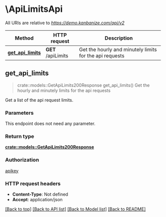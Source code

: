 # \ApiLimitsApi

All URIs are relative to *https://demo.kanbanize.com/api/v2*

Method | HTTP request | Description
------------- | ------------- | -------------
[**get_api_limits**](ApiLimitsApi.md#get_api_limits) | **GET** /apiLimits | Get the hourly and minutely limits for the api requests



## get_api_limits

> crate::models::GetApiLimits200Response get_api_limits()
Get the hourly and minutely limits for the api requests

Get a list of the api request limits.

### Parameters

This endpoint does not need any parameter.

### Return type

[**crate::models::GetApiLimits200Response**](getApiLimits_200_response.md)

### Authorization

[apikey](../README.md#apikey)

### HTTP request headers

- **Content-Type**: Not defined
- **Accept**: application/json

[[Back to top]](#) [[Back to API list]](../README.md#documentation-for-api-endpoints) [[Back to Model list]](../README.md#documentation-for-models) [[Back to README]](../README.md)

